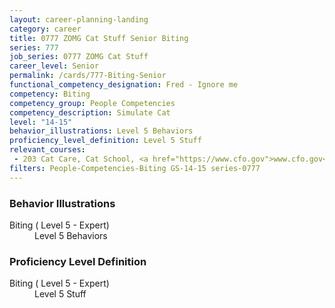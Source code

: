 ```yaml
---
layout: career-planning-landing
category: career
title: 0777 ZOMG Cat Stuff Senior Biting
series: 777
job_series: 0777 ZOMG Cat Stuff
career_level: Senior
permalink: /cards/777-Biting-Senior
functional_competency_designation: Fred - Ignore me
competency: Biting
competency_group: People Competencies
competency_description: Simulate Cat
level: "14-15"
behavior_illustrations: Level 5 Behaviors
proficiency_level_definition: Level 5 Stuff
relevant_courses: 
 - 203 Cat Care, Cat School, <a href="https://www.cfo.gov">www.cfo.gov</a>
filters: People-Competencies-Biting GS-14-15 series-0777
---
```


<div class="desktop:grid-col-6 margin-y-205">
  <div class="border-top-05 bg-white padding-2 shadow-5 height-full members-hover border-1px border-gray-30 border-top-orange radius-lg">
    <h3>Behavior Illustrations</h3>
    <dl class="text-base"><dt>Biting ( Level 5 - Expert)</dt><dd>Level 5 Behaviors</dd></dl>
  </div>
</div>
<div class="desktop:grid-col-6 margin-y-205">
  <div class="border-top-05 bg-white padding-2 shadow-5 height-full members-hover border-1px border-gray-30 border-top-orange radius-lg">
    <h3>Proficiency Level Definition</h3>
    <dl class="text-base"><dt>Biting ( Level 5 - Expert)</dt><dd>Level 5 Stuff</dd></dl>
  </div>
</div>
